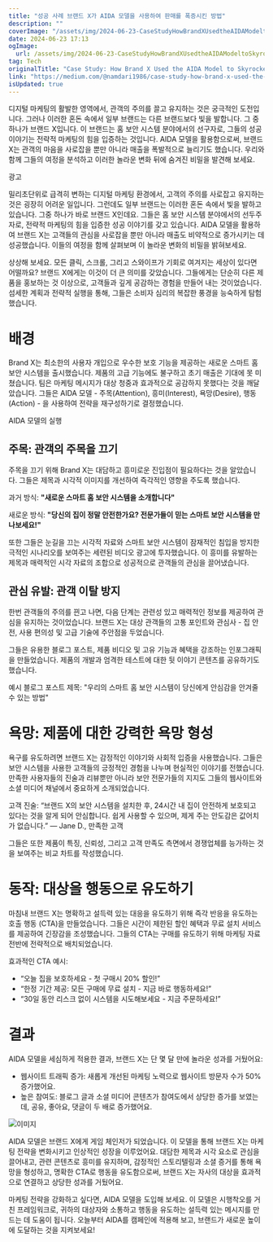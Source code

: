 ```yaml
---
title: "성공 사례 브랜드 X가 AIDA 모델을 사용하여 판매를 폭증시킨 방법"
description: ""
coverImage: "/assets/img/2024-06-23-CaseStudyHowBrandXUsedtheAIDAModeltoSkyrocketTheirSales_0.png"
date: 2024-06-23 17:13
ogImage:
  url: /assets/img/2024-06-23-CaseStudyHowBrandXUsedtheAIDAModeltoSkyrocketTheirSales_0.png
tag: Tech
originalTitle: "Case Study: How Brand X Used the AIDA Model to Skyrocket Their Sales"
link: "https://medium.com/@namdari1986/case-study-how-brand-x-used-the-aida-model-to-skyrocket-their-sales-00f3e0c19b4f"
isUpdated: true
---
```


디지털 마케팅의 활발한 영역에서, 관객의 주의를 끌고 유지하는 것은 궁극적인 도전입니다. 그러나 이러한 혼돈 속에서 일부 브랜드는 다른 브랜드보다 빛을 발합니다. 그 중 하나가 브랜드 X입니다. 이 브랜드는 홈 보안 시스템 분야에서의 선구자로, 그들의 성공 이야기는 전략적 마케팅의 힘을 입증하는 것입니다. AIDA 모델을 활용함으로써, 브랜드 X는 관객의 마음을 사로잡을 뿐만 아니라 매출을 폭발적으로 늘리기도 했습니다. 우리와 함께 그들의 여정을 분석하고 이러한 놀라운 변화 뒤에 숨겨진 비밀을 발견해 보세요.

광고

밀리초단위로 급격히 변하는 디지털 마케팅 환경에서, 고객의 주의를 사로잡고 유지하는 것은 굉장히 어려운 일입니다. 그런데도 일부 브랜드는 이러한 혼돈 속에서 빛을 발하고 있습니다. 그중 하나가 바로 브랜드 X인데요. 그들은 홈 보안 시스템 분야에서의 선두주자로, 전략적 마케팅의 힘을 입증한 성공 이야기를 갖고 있습니다. AIDA 모델을 활용하여 브랜드 X는 고객들의 관심을 사로잡을 뿐만 아니라 매출도 비약적으로 증가시키는 데 성공했습니다. 이들의 여정을 함께 살펴보며 이 놀라운 변화의 비밀을 밝혀보세요.

상상해 보세요. 모든 클릭, 스크롤, 그리고 스와이프가 기회로 여겨지는 세상이 있다면 어떨까요? 브랜드 X에게는 이것이 더 큰 의미를 갖았습니다. 그들에게는 단순히 다른 제품을 홍보하는 것 이상으로, 고객들과 깊게 공감하는 경험을 만들어 내는 것이었습니다. 섬세한 계획과 전략적 실행을 통해, 그들은 소비자 심리의 복잡한 풍경을 능숙하게 탐험했습니다.

# 배경

<div class="content-ad"></div>

Brand X는 최소한의 사용자 개입으로 우수한 보호 기능을 제공하는 새로운 스마트 홈 보안 시스템을 출시했습니다. 제품의 고급 기능에도 불구하고 초기 매출은 기대에 못 미쳤습니다. 팀은 마케팅 메시지가 대상 청중과 효과적으로 공감하지 못했다는 것을 깨달았습니다. 그들은 AIDA 모델 - 주목(Attention), 흥미(Interest), 욕망(Desire), 행동(Action) - 을 사용하여 전략을 재구성하기로 결정했습니다.

AIDA 모델의 실행

## 주목: 관객의 주목을 끄기

주목을 끄기 위해 Brand X는 대담하고 흥미로운 진입점이 필요하다는 것을 알았습니다. 그들은 제목과 시각적 이미지를 개선하여 즉각적인 영향을 주도록 했습니다.

<div class="content-ad"></div>

과거 방식: **"새로운 스마트 홈 보안 시스템을 소개합니다"**

새로운 방식: **"당신의 집이 정말 안전한가요? 전문가들이 믿는 스마트 보안 시스템을 만나보세요!"**

또한 그들은 눈길을 끄는 시각적 자료와 스마트 보안 시스템이 잠재적인 침입을 방지한 극적인 시나리오를 보여주는 세련된 비디오 광고에 투자했습니다. 이 흥미를 유발하는 제목과 매력적인 시각 자료의 조합으로 성공적으로 관객들의 관심을 끌어냈습니다.

## 관심 유발: 관객 이탈 방지

<div class="content-ad"></div>

한번 관객들의 주의를 끤고 나면, 다음 단계는 관련성 있고 매력적인 정보를 제공하여 관심을 유지하는 것이었습니다. 브랜드 X는 대상 관객들의 고통 포인트와 관심사 - 집 안전, 사용 편의성 및 고급 기술에 주안점을 두었습니다.

그들은 유용한 블로그 포스트, 제품 비디오 및 고유 기능과 혜택을 강조하는 인포그래픽을 만들었습니다. 제품의 개발과 엄격한 테스트에 대한 뒷 이야기 콘텐츠를 공유하기도 했습니다.

예시 블로그 포스트 제목: "우리의 스마트 홈 보안 시스템이 당신에게 안심감을 안겨줄 수 있는 방법"

# 욕망: 제품에 대한 강력한 욕망 형성

<div class="content-ad"></div>

욕구를 유도하려면 브랜드 X는 감정적인 이야기와 사회적 입증을 사용했습니다. 그들은 보안 시스템을 사용한 고객들의 긍정적인 경험을 나누며 현실적인 이야기를 전했습니다. 만족한 사용자들의 진술과 리뷰뿐만 아니라 보안 전문가들의 지지도 그들의 웹사이트와 소셜 미디어 채널에서 중요하게 소개되었습니다.

고객 진술: “브랜드 X의 보안 시스템을 설치한 후, 24시간 내 집이 안전하게 보호되고 있다는 것을 알게 되어 안심합니다. 쉽게 사용할 수 있으며, 제게 주는 안도감은 값어치가 없습니다.” — Jane D., 만족한 고객

그들은 또한 제품이 특징, 신뢰성, 그리고 고객 만족도 측면에서 경쟁업체를 능가하는 것을 보여주는 비교 차트를 작성했습니다.

# 동작: 대상을 행동으로 유도하기

<div class="content-ad"></div>

마침내 브랜드 X는 명확하고 설득력 있는 대응을 유도하기 위해 즉각 반응을 유도하는 호출 행동 (CTA)을 만들었습니다. 그들은 시간이 제한된 할인 혜택과 무료 설치 서비스를 제공하여 긴장감을 조성했습니다. 그들의 CTA는 구매를 유도하기 위해 마케팅 자료 전반에 전략적으로 배치되었습니다.

효과적인 CTA 예시:

- “오늘 집을 보호하세요 - 첫 구매시 20% 할인!”
- “한정 기간 제공: 모든 구매에 무료 설치 - 지금 바로 행동하세요!”
- “30일 동안 리스크 없이 시스템을 시도해보세요 - 지금 주문하세요!”

# 결과

<div class="content-ad"></div>

AIDA 모델을 세심하게 적용한 결과, 브랜드 X는 단 몇 달 만에 놀라운 성과를 거뒀어요:

- 웹사이트 트래픽 증가: 새롭게 개선된 마케팅 노력으로 웹사이트 방문자 수가 50% 증가했어요.
- 높은 참여도: 블로그 글과 소셜 미디어 콘텐츠가 참여도에서 상당한 증가를 보였는데, 공유, 좋아요, 댓글이 두 배로 증가했어요.

![이미지](/assets/img/2024-06-23-CaseStudyHowBrandXUsedtheAIDAModeltoSkyrocketTheirSales_1.png)

AIDA 모델은 브랜드 X에게 게임 체인저가 되었습니다. 이 모델을 통해 브랜드 X는 마케팅 전략을 변화시키고 인상적인 성장을 이루었어요. 대담한 제목과 시각 요소로 관심을 끌어내고, 관련 콘텐츠로 흥미를 유지하며, 감정적인 스토리텔링과 소셜 증거를 통해 욕망을 형성하고, 명확한 CTA로 행동을 유도함으로써, 브랜드 X는 자사의 대상을 효과적으로 연결하고 상당한 성과를 거뒀어요.

<div class="content-ad"></div>

마케팅 전략을 강화하고 싶다면, AIDA 모델을 도입해 보세요. 이 모델은 시행착오를 거친 프레임워크로, 귀하의 대상자와 소통하고 행동을 유도하는 설득력 있는 메시지를 만드는 데 도움이 됩니다. 오늘부터 AIDA를 캠페인에 적용해 보고, 브랜드가 새로운 높이에 도달하는 것을 지켜보세요!
